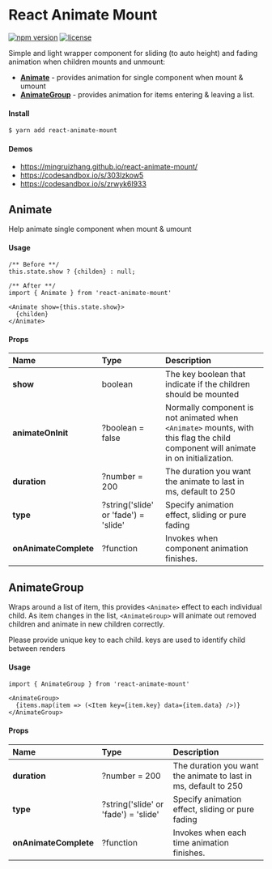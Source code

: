 # React Animate Mount

[![npm version](https://img.shields.io/npm/v/react-animate-mount.svg)](https://www.npmjs.com/package/react-animate-mount)
[![license](https://img.shields.io/github/license/mashape/apistatus.svg?maxAge=2592000)](https://github.com/mingruizhang/react-animate-mount/blob/master/LICENSE)

Simple and light wrapper component for sliding (to auto height) and fading animation when children mounts and unmount:
* [**Animate**](https://github.com/MingruiZhang/react-animate-mount#animate) - provides animation for single component when mount & umount
* [**AnimateGroup**](https://github.com/MingruiZhang/react-animate-mount#animategroup) - provides animation for items entering & leaving a list.

#### Install

```bash
$ yarn add react-animate-mount
```

#### Demos

* https://mingruizhang.github.io/react-animate-mount/
* https://codesandbox.io/s/303lzkow5
* https://codesandbox.io/s/zrwyk6l933


## Animate

Help animate single component when mount & umount

#### Usage

```
/** Before **/
this.state.show ? {childen} : null;

/** After **/
import { Animate } from 'react-animate-mount'

<Animate show={this.state.show}>
  {childen}
</Animate>
```

#### Props

| Name                                               | Type            | Description                     |
| :------------------------------------------------- | :------------------------------------------------- | :--------------------------------------------------------------------------------------------------------------------------------------------------------------------------------------- |
| **show**        | boolean    | The key boolean that indicate if the children should be mounted    |
| **animateOnInit** | ?boolean = false | Normally component is not animated when `<Animate>` mounts, with this flag the child component will animate in on initialization.   |
| **duration**       | ?number = 200 | The duration you want the animate to last in ms, default to 250 |
| **type**       | ?string('slide' or 'fade') = 'slide' | Specify animation effect, sliding or pure fading |
| **onAnimateComplete**       | ?function | Invokes when component animation finishes. |


## AnimateGroup

Wraps around a list of item, this provides `<Animate>` effect to each individual child. As item changes in the list, `<AnimateGroup>` will animate out removed children and animate in new children correctly.

Please provide unique key to each child. keys are used to identify child between renders

#### Usage

```
import { AnimateGroup } from 'react-animate-mount'

<AnimateGroup>
  {items.map(item => (<Item key={item.key} data={item.data} />)}
</AnimateGroup>
```

#### Props

| Name                                               | Type           | Description                     |
| :------------------------------------------------- | :------------------------------------------------- | :--------------------------------------------------------------------------------------------------------------------------------------------------------------------------------------- |
| **duration**       | ?number = 200 | The duration you want the animate to last in ms, default to 250 |
| **type**       | ?string('slide' or 'fade') = 'slide' | Specify animation effect, sliding or pure fading |
| **onAnimateComplete**       | ?function | Invokes when each time animation finishes. |



